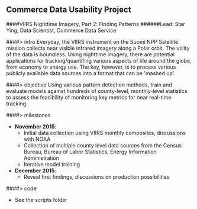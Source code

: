 ## Commerce Data Usability Project
####VIIRS Nighttime Imagery, Part 2: Finding Patterns
######Lead: Star Ying, Data Scientist, Commerce Data Service

####> intro
Everyday, the VIIRS instrument on the Suomi NPP Satellite mission collects near visible infrared imagery along a Polar orbit. The utility of the data is boundless. Using nighttime imagery, there are potential applications for tracking/quantifing various aspects of life around the globe, from economy to energy use. The key, however, is to process various publicly available data sources into a format that can be 'mashed up'.

####> objective
Using various pattern detection methods, train and evaluate models against hundreds of county-level, monthly-level statistics to assess the feasibility of monitoring key metrics for near real-time tracking.

####> milestones
- **November 2015**: 
  - Initial data collection using VIIRS monthly composites, discussions with NOAA
  - Collection of multiple county level data sources from the Census Bureau, Bureau of Labor Statistics, Energy Information Administration
  - Iterative model training 
- **December 2015**:
  - Reveal first findings, discussions on production possibilities

####> code
- See the scripts folder
